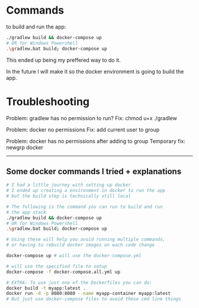 # Commands

to build and run the app:
```sh
./gradlew build && docker-compose up
# OR for Windows Powershell
.\gradlew.bat build; docker-compose up
```
This ended up being my preffered way to do it.

In the future I will make it so the docker environment
is going to build the app.

# Troubleshooting 

Problem: gradlew has no permission to run?
Fix: chmod u+x ./gradlew

Problem: docker no permissions
Fix: add current user to group

Problem: docker has no permissions after adding to group
Temporary fix: newgrp docker

---

## Some docker commands I tried + explanations

```sh
# I had a little journey with setting up docker
# I ended up creating a environment in docker to run the app
# but the build step is technically still local

# The following is the command you can run to build and run
# the app stack
./gradlew build && docker-compose up
# OR for Windows Powershell
.\gradlew.bat build; docker-compose up

# Using these will help you avoid running multiple commands,
# or having to rebuild docker images on each code change

docker-compose up # will use the docker-compose.yml

# will use the specified file to setup
docker-compose -f docker-compose.all.yml up

# EXTRA: To use just one of the Dockerfiles you can do:
docker build -t myapp:latest .
docker run -d -p 8080:8080 --name myapp-container myapp:latest
# But just use docker-compose files to avoid these cmd line things

```
